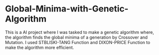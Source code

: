 # Global-Minima-with-Genetic-Algorithm
This is a AI project where I was tasked to make a genetic algorithm where, the algorithm finds the global minima of a generation by Crossover and Mutation. I used STBLISKI-TANG Function and DIXON-PRICE Function to make the algorithm more efficient. 
